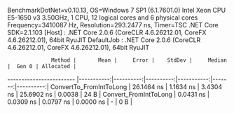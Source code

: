 
BenchmarkDotNet=v0.10.13, OS=Windows 7 SP1 (6.1.7601.0)
Intel Xeon CPU E5-1650 v3 3.50GHz, 1 CPU, 12 logical cores and 6 physical cores
Frequency=3410087 Hz, Resolution=293.2477 ns, Timer=TSC
.NET Core SDK=2.1.103
  [Host]     : .NET Core 2.0.6 (CoreCLR 4.6.26212.01, CoreFX 4.6.26212.01), 64bit RyuJIT
  DefaultJob : .NET Core 2.0.6 (CoreCLR 4.6.26212.01, CoreFX 4.6.26212.01), 64bit RyuJIT


                  Method |       Mean |     Error |    StdDev |     Median |  Gen 0 | Allocated |
------------------------ |-----------:|----------:|----------:|-----------:|-------:|----------:|
 ConvertTo_FromIntToLong | 26.1464 ns | 1.1634 ns | 3.4304 ns | 25.6902 ns | 0.0038 |      24 B |
   Convert_FromIntToLong |  0.0431 ns | 0.0309 ns | 0.0797 ns |  0.0000 ns |      - |       0 B |
